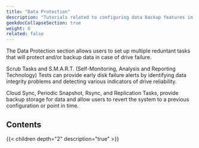 ```yaml
---
title: "Data Protection"
description: "Tutorials related to configuring data backup features in TrueNAS SCALE."
geekdocCollapseSection: true
weight: 8
related: false
---
```


The Data Protection section allows users to set up multiple reduntant tasks that will protect and/or backup data in case of drive failure.

Scrub Tasks and S.M.A.R.T. (Self-Monitoring, Analysis and Reporting Technology) Tests can provide early disk failure alerts by identifying data integrity problems and detecting various indicators of drive reliability.

Cloud Sync, Periodic Snapshot, Rsync, and Replication Tasks, provide backup storage for data and allow users to revert the system to a previous configuration or point in time.

## Contents

{{< children depth="2" description="true" >}}
